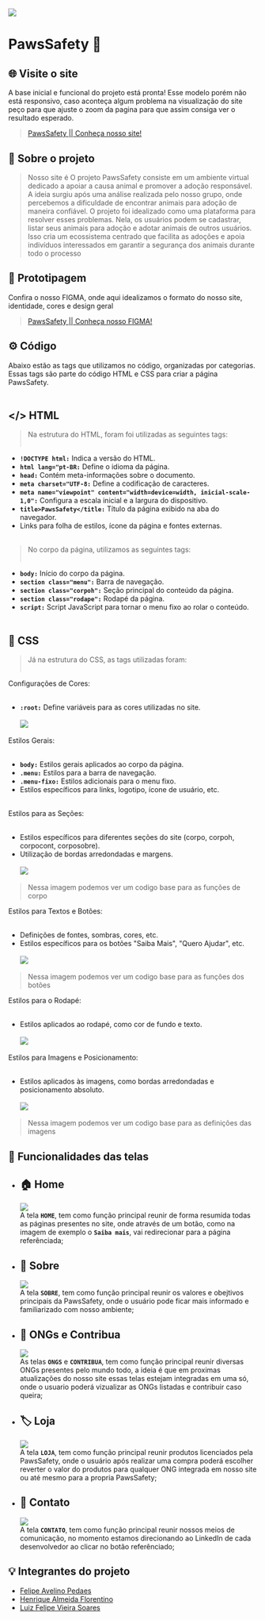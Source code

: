 # <img src="img/capatopo.jpg">
# PawsSafety 🐾

## 🌐 Visite o site 
A base inicial e funcional do projeto está pronta! Esse modelo porém não está responsivo, caso aconteça algum problema na visualização do site peço para que ajuste o zoom da pagina para que assim consiga ver o resultado esperado.<br />
> [PawsSafety || Conheça nosso site! ](https://paws-safety.netlify.app/)

## 📜 Sobre o projeto 
> Nosso site é O projeto PawsSafety consiste em um ambiente virtual dedicado a apoiar a causa animal e promover a adoção responsável. A ideia surgiu após uma análise realizada pelo nosso grupo, onde percebemos a dificuldade de encontrar animais para adoção de maneira confiável.
> O projeto foi idealizado como uma plataforma para resolver esses problemas. Nela, os usuários podem se cadastrar, listar seus animais para adoção e adotar animais de outros usuários. Isso cria um ecossistema centrado que facilita as adoções e apoia indivíduos interessados em garantir a segurança dos animais durante todo o processo


## 📂 Prototipagem
Confira o nosso FIGMA, onde aqui idealizamos o formato do nosso site, identidade, cores e design geral<br />
> [PawsSafety || Conheça nosso FIGMA! ](https://www.figma.com/file/4BZW83YcSUZudV12h0fniL/PawsSafety-Page?type=design&node-id=0-1&mode=design&t=hGjAcsi8cmQYh7lF-0)


## ⚙️ Código 
Abaixo estão as tags que utilizamos no código, organizadas por categorias. Essas tags são parte do código HTML e CSS para criar a página PawsSafety. <br /><br />

## </> HTML 
> Na estrutura do HTML, foram foi utilizadas as seguintes tags:<br /><br />

* **`!DOCTYPE html:`**  Indica a versão do HTML.<br />
* **`html lang="pt-BR:`** Define o idioma da página.<br />
* **`head:`** Contém meta-informações sobre o documento.<br />
* **`meta charset="UTF-8:`** Define a codificação de caracteres.<br />
* **`meta name="viewpoint" content="width=device=width, inicial-scale-1,0":`** Configura a escala inicial e a largura do dispositivo.<br />
* **`title>PawsSafety</title:`** Título da página exibido na aba do navegador.<br />
*  Links para folha de estilos, ícone da página e fontes externas.<br /><br />

> No corpo da página, utilizamos as seguintes tags:<br /><br />

* **`body:`** Início do corpo da página.<br />
* **`section class="menu":`** Barra de navegação.<br />
* **`section class="corpoh":`** Seção principal do conteúdo da página.<br />
* **`section class="rodape":`** Rodapé da página.<br />
* **`script:`** Script JavaScript para tornar o menu fixo ao rolar o conteúdo.<br /><br />

## 🎨 CSS
> Já na estrutura do CSS, as tags utilizadas foram:<br /><br />

Configurações de Cores:<br /><br />

* **`:root:`** Define variáveis para as cores utilizadas no site.<br /><br />
<img src="img/1root.jpg"><br />

Estilos Gerais:<br /><br />

* **`body:`** Estilos gerais aplicados ao corpo da página.<br />
* **`.menu:`** Estilos para a barra de navegação.<br />
* **`.menu-fixo:`** Estilos adicionais para o menu fixo.<br />
* Estilos específicos para links, logotipo, ícone de usuário, etc.<br /><br />


Estilos para as Seções:<br /><br />

* Estilos específicos para diferentes seções do site (corpo, corpoh, corpocont, corposobre).<br />
* Utilização de bordas arredondadas e margens.<br /><br />
<img src="img/2corpo.jpg"><br />
> Nessa imagem podemos ver um codigo base para as funções de corpo<br />

Estilos para Textos e Botões:<br /><br />

* Definições de fontes, sombras, cores, etc.<br />
* Estilos específicos para os botões "Saiba Mais", "Quero Ajudar", etc.<br /><br />
<img src="img/3botoes.jpg"><br />
> Nessa imagem podemos ver um codigo base para as funções dos botões<br />

Estilos para o Rodapé:<br /><br />

* Estilos aplicados ao rodapé, como cor de fundo e texto.<br /><br />
<img src="img/4rodape.jpg"><br />

Estilos para Imagens e Posicionamento:<br /><br />

* Estilos aplicados às imagens, como bordas arredondadas e posicionamento absoluto.<br /><br />
<img src="img/5imagens.jpg"><br />
> Nessa imagem podemos ver um codigo base para as definições das imagens<br />

## 🎯 Funcionalidades das telas

* ## 🏠 Home
    <img src="img/1home.jpg"><br />
    A tela **`HOME`**, tem como função principal reunir de forma resumida todas as páginas presentes no site, onde através de um botão, como na imagem de exemplo o **`Saiba mais`**, vai redirecionar para a página referênciada;
* ## 🔎 Sobre
    <img src="img/2sobre.jpg"><br />
    A tela **`SOBRE`**, tem como função principal reunir os valores e obejtivos principais da PawsSafety, onde o usuário pode ficar mais informado e familiarizado com nosso ambiente;
* ## 🤝 ONGs e Contribua
    <img src="img/3ongsecont.jpg"><br />
    As telas **`ONGS`** e **`CONTRIBUA`**, tem como função principal reunir diversas ONGs presentes pelo mundo todo, a ideia é que em proximas atualizações do nosso site essas telas estejam integradas em uma só, onde o usuario poderá vizualizar as ONGs listadas e contribuir caso queira;
* ## 🏷️ Loja
    <img src="img/4loja.jpg"><br />
    A tela **`LOJA`**, tem como função principal reunir produtos licenciados pela PawsSafety, onde o usuário após realizar uma compra poderá escolher reverter o valor do produtos para qualquer ONG integrada em nosso site ou até mesmo para a propria PawsSafety;
* ## 💬 Contato
    <img src="img/5contato.jpg"><br />
    A tela **`CONTATO`**, tem como função principal reunir nossos meios de comunicação, no momento estamos direcionando ao LinkedIn de cada desenvolvedor ao clicar no botão referênciado;

## 💡 Integrantes do projeto

* [Felipe Avelino Pedaes](https://github.com/ITzspi)
* [Henrique Almeida Florentino](https://github.com/henriqueflorentino)
* [Luiz Felipe Vieira Soares](https://github.com/luizfelipesoarees)

